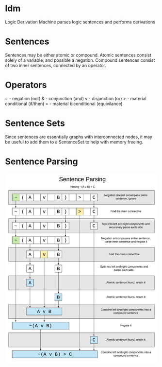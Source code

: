 # ldm
Logic Derivation Machine parses logic sentences and performs derivations

# Sentences

Sentences may be either atomic or compound. Atomic sentences consist solely
of a variable, and possible a negation. Compound sentences consist of two
inner sentences, connected by an operator.

# Operators

\~ - negation (not)
& - conjunction (and)
v - disjunction (or)
\> - material conditional (if/then)
= - material biconditional (equivilance)

# Sentence Sets

Since sentences are essentially graphs with interconnected nodes,
it may be useful to add them to a SentenceSet to help with
memory freeing.

# Sentence Parsing

![Parsing example](https://github.com/Michael-Bianconi/ldm/blob/master/ldmParsing.png)
